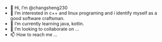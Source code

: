- 👋 Hi, I’m @changsheng230
- 👀 I’m interested in c++ and linux programing and i identify myself as a good software craftsman.
- 🌱 I’m currently learning java, kotlin.
- 💞️ I’m looking to collaborate on ...
- 📫 How to reach me ...

<!---
changsheng230/changsheng230 is a ✨ special ✨ repository because its `README.md` (this file) appears on your GitHub profile.
You can click the Preview link to take a look at your changes.
--->
